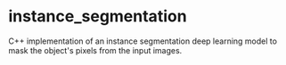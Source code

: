 # instance_segmentation
C++ implementation of an instance segmentation deep learning model to mask the object's pixels from the input images.
